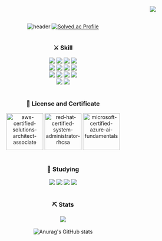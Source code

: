 <div align="right">
  <a href="https://hits.seeyoufarm.com"><img src="https://hits.seeyoufarm.com/api/count/incr/badge.svg?url=https%3A%2F%2Fgithub.com%2Fjhyoo1203&count_bg=%23C6D2FF&title_bg=%23555555&icon=&icon_color=%23FFFFFF&title=hits&edge_flat=false"/></a>
</div>

<br>

<div align="center">
  
<!-- header -->
  
![header](https://capsule-render.vercel.app/api?type=waving&color=auto&text=Welcome%20to%20Jhyoo's%20GitHub%20👋&animation=twinkling&fontSize=35&fontAlignY=40&fontAlign=70&height=250)
  [![Solved.ac Profile](http://mazassumnida.wtf/api/v2/generate_badge?boj=wogusdbkim)](https://solved.ac/wogusdbkim/)

  #
  
  <h3> ⚔ Skill </h3>
    <img src="https://img.shields.io/badge/C-A8B9CC?style=for-the-badge&logo=C&logoColor=white"/>
    <img src="https://img.shields.io/badge/C++-00599C?style=for-the-badge&logo=cplusplus&logoColor=white"/>
    <img src="https://img.shields.io/badge/javascript-F7DF1E?style=for-the-badge&logo=javascript&logoColor=white"/>
    <img src="https://img.shields.io/badge/Kotlin-7F52FF?style=for-the-badge&logo=kotlin&logoColor=white"/><br>
    <img src="https://img.shields.io/badge/Java-007396?style=for-the-badge&logo=java&logoColor=white"/>
    <img src="https://img.shields.io/badge/Spring-6DB33F?style=for-the-badge&logo=Spring&logoColor=white"/>
    <img src="https://img.shields.io/badge/React-61DAFB?style=for-the-badge&logo=react&logoColor=white"/>
    <img src="https://img.shields.io/badge/tailwindcss-61DAFB?style=for-the-badge&logo=tailwindcss&logoColor=white"/><br>
    <img src="https://img.shields.io/badge/MySQL-4479A1?style=for-the-badge&logo=mysql&logoColor=white"/>
    <img src="https://img.shields.io/badge/Oracle-F80000?style=for-the-badge&logo=oracle&logoColor=white"/>
    <img src="https://img.shields.io/badge/Amazon AWS-232F3E?style=for-the-badge&logo=amazonaws&logoColor=white"/>
    <img src="https://img.shields.io/badge/RHEL9-EE0000?style=for-the-badge&logo=redhat&logoColor=white"/><br>
    <img src="https://img.shields.io/badge/Python-3776AB?style=for-the-badge&logo=python&logoColor=white"/>
    <img src="https://img.shields.io/badge/tensorflow-FF6F00?style=for-the-badge&logo=tensorflow&logoColor=white"/>
  <br>

  #
  
  <h3> 🪪 License and Certificate </h3>
    <a href="https://www.credly.com/badges/c30514e3-3426-4968-879d-79857399fb35/public_url"><img src="https://github.com/jhyoo1203/jhyoo1203/assets/68884608/a82cf0b1-df7b-444a-8966-8d925e499770" alt="aws-certified-solutions-architect-associate" width="100" height="100"/></a>
    <a href="https://www.credly.com/badges/91eb5305-63ff-4f8b-8a69-02160f9a02c8/public_url"><img src="https://github.com/jhyoo1203/jhyoo1203/assets/68884608/9a6e3b2c-add5-41a3-adbf-f7e1e6b1806d" alt="red-hat-certified-system-administrator-rhcsa" width="100" height="100"/></a>
    <a href="https://www.credly.com/badges/b35910cd-1ba3-4dc4-9ef2-b00ca2225c5b/public_url"><img src="https://github.com/jhyoo1203/jhyoo1203/assets/68884608/63ea7e98-da4b-4288-abf4-c2e73b701631" alt="microsoft-certified-azure-ai-fundamentals" width="100" height="100"/></a>
  
  #
  
  <h3> 📖 Studying </h3>
    <img src="https://img.shields.io/badge/Java-007396?style=for-the-badge&logo=java&logoColor=white"/>
    <img src="https://img.shields.io/badge/React-61DAFB?style=for-the-badge&logo=react&logoColor=white"/>
    <img src="https://img.shields.io/badge/Spring-6DB33F?style=for-the-badge&logo=Spring&logoColor=white"/>
    <img src="https://img.shields.io/badge/Spring Security-6DB33F?style=for-the-badge&logo=Spring Security&logoColor=white"/>
  <br>
  
  #
</div>
<div align="center">
  <h3> ⛏ Stats </h3>

  <img src="https://github-readme-stats.vercel.app/api/top-langs/?username=jhyoo1203&exclude_repo=dkssud8150.github.io&layout=compact&theme=default" /><br><br>
  ![Anurag's GitHub stats](https://github-readme-stats.vercel.app/api?username=jhyoo1203&show_icons=true&theme=default)
</div>
